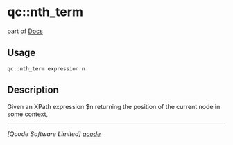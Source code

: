 qc::nth_term
============

part of [Docs](../index.md)

Usage
-----
`qc::nth_term expression n`

Description
-----------
Given an XPath expression $n returning the position of the current node in some context,

----------------------------------
*[Qcode Software Limited] [qcode]*

[qcode]: http://www.qcode.co.uk "Qcode Software"